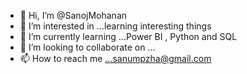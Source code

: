 - 👋 Hi, I’m @SanojMohanan
- 👀 I’m interested in ...learning interesting things
- 🌱 I’m currently learning ...Power BI , Python and SQL
- 💞️ I’m looking to collaborate on ...
- 📫 How to reach me ...sanumpzha@gmail.com

<!---
SanojMohanan/SanojMohanan is a ✨ special ✨ repository because its `README.md` (this file) appears on your GitHub profile.
You can click the Preview link to take a look at your changes.
--->
